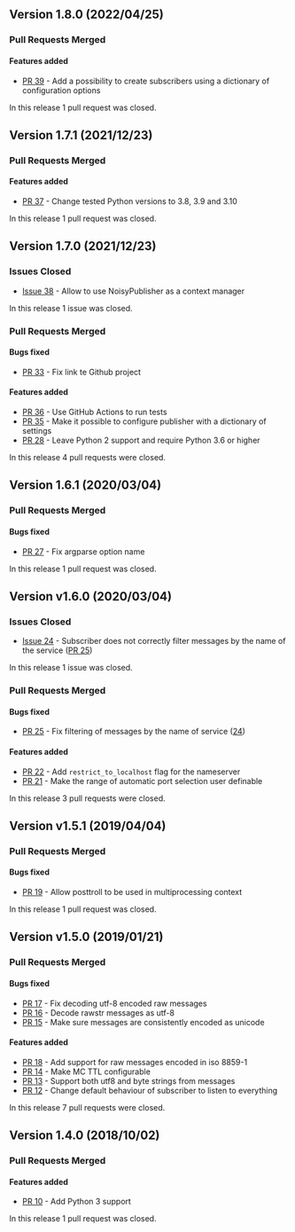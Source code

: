 ## Version 1.8.0 (2022/04/25)


### Pull Requests Merged

#### Features added

* [PR 39](https://github.com/pytroll/posttroll/pull/39) - Add a possibility to create subscribers using a dictionary of configuration options

In this release 1 pull request was closed.


## Version 1.7.1 (2021/12/23)


### Pull Requests Merged

#### Features added

* [PR 37](https://github.com/pytroll/posttroll/pull/37) -  Change tested Python versions to 3.8, 3.9 and 3.10

In this release 1 pull request was closed.


## Version 1.7.0 (2021/12/23)

### Issues Closed

* [Issue 38](https://github.com/pytroll/posttroll/issues/38) - Allow to use NoisyPublisher as a context manager

In this release 1 issue was closed.

### Pull Requests Merged

#### Bugs fixed

* [PR 33](https://github.com/pytroll/posttroll/pull/33) - Fix link te Github project

#### Features added

* [PR 36](https://github.com/pytroll/posttroll/pull/36) - Use GitHub Actions to run tests
* [PR 35](https://github.com/pytroll/posttroll/pull/35) - Make it possible to configure publisher with a dictionary of settings
* [PR 28](https://github.com/pytroll/posttroll/pull/28) - Leave Python 2 support and require Python 3.6 or higher

In this release 4 pull requests were closed.


## Version 1.6.1 (2020/03/04)


### Pull Requests Merged

#### Bugs fixed

* [PR 27](https://github.com/pytroll/posttroll/pull/27) - Fix argparse option name

In this release 1 pull request was closed.


## Version v1.6.0 (2020/03/04)

### Issues Closed

* [Issue 24](https://github.com/pytroll/posttroll/issues/24) - Subscriber does not correctly filter messages by the name of the service ([PR 25](https://github.com/pytroll/posttroll/pull/25))

In this release 1 issue was closed.

### Pull Requests Merged

#### Bugs fixed

* [PR 25](https://github.com/pytroll/posttroll/pull/25) - Fix filtering of messages by the name of service ([24](https://github.com/pytroll/posttroll/issues/24))

#### Features added

* [PR 22](https://github.com/pytroll/posttroll/pull/22) - Add `restrict_to_localhost` flag for the nameserver
* [PR 21](https://github.com/pytroll/posttroll/pull/21) - Make the range of automatic port selection user definable

In this release 3 pull requests were closed.


## Version v1.5.1 (2019/04/04)


### Pull Requests Merged

#### Bugs fixed

* [PR 19](https://github.com/pytroll/posttroll/pull/19) - Allow posttroll to be used in multiprocessing context

In this release 1 pull request was closed.


## Version v1.5.0 (2019/01/21)


### Pull Requests Merged

#### Bugs fixed

* [PR 17](https://github.com/pytroll/posttroll/pull/17) - Fix decoding utf-8 encoded raw messages
* [PR 16](https://github.com/pytroll/posttroll/pull/16) - Decode rawstr messages as utf-8
* [PR 15](https://github.com/pytroll/posttroll/pull/15) - Make sure messages are consistently encoded as unicode

#### Features added

* [PR 18](https://github.com/pytroll/posttroll/pull/18) - Add support for raw messages encoded in iso 8859-1
* [PR 14](https://github.com/pytroll/posttroll/pull/14) - Make MC TTL configurable
* [PR 13](https://github.com/pytroll/posttroll/pull/13) - Support both utf8 and byte strings from messages
* [PR 12](https://github.com/pytroll/posttroll/pull/12) - Change default behaviour of subscriber to listen to everything

In this release 7 pull requests were closed.


## Version 1.4.0 (2018/10/02)


### Pull Requests Merged

#### Features added

* [PR 10](https://github.com/pytroll/posttroll/pull/10) - Add Python 3 support

In this release 1 pull request was closed.
